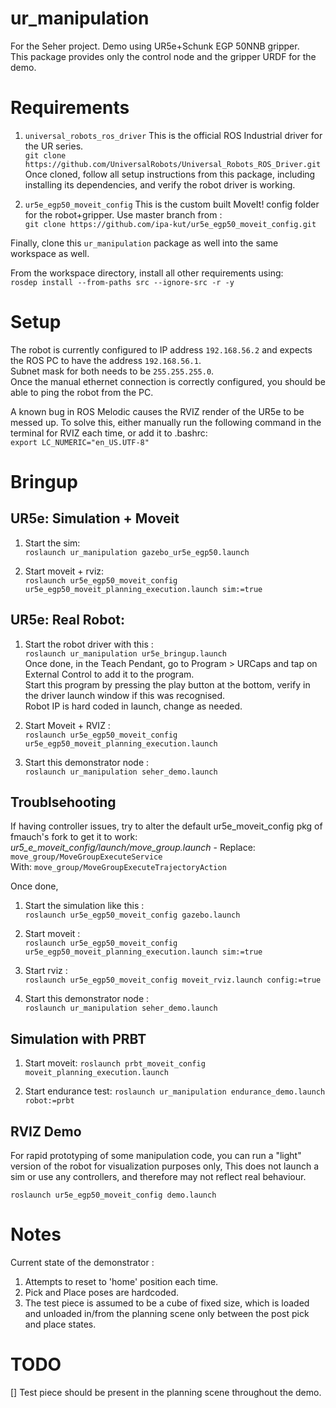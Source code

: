 # ur_manipulation
For the Seher project. Demo using UR5e+Schunk EGP 50NNB gripper.   
This package provides only the control node and the gripper URDF for the demo.

# Requirements

1. `universal_robots_ros_driver`
This is the official ROS Industrial driver for the UR series.  
`git clone https://github.com/UniversalRobots/Universal_Robots_ROS_Driver.git`
Once cloned, follow all setup instructions from this package, including installing its dependencies, and verify the robot driver is working.

2. `ur5e_egp50_moveit_config`
This is the custom built MoveIt! config folder for the robot+gripper. Use master branch from :      
`git clone https://github.com/ipa-kut/ur5e_egp50_moveit_config.git`   

Finally, clone this `ur_manipulation` package as well into the same workspace as well.   

From the workspace directory, install all other requirements using:   
`rosdep install --from-paths src --ignore-src -r -y`   

# Setup
The robot is currently configured to IP address `192.168.56.2` and expects the ROS PC to have the address `192.168.56.1`.   
Subnet mask for both needs to be `255.255.255.0`.   
Once the manual ethernet connection is correctly configured, you should be able to ping the robot from the PC.   

A known bug in ROS Melodic causes the RVIZ render of the UR5e to be messed up. To solve this, either manually run the following command in
the terminal for RVIZ each time, or add it to .bashrc:   
`export LC_NUMERIC="en_US.UTF-8"`

# Bringup

## UR5e: Simulation + Moveit

1. Start the sim:   
`roslaunch ur_manipulation gazebo_ur5e_egp50.launch`   

2. Start moveit + rviz:    
`roslaunch ur5e_egp50_moveit_config ur5e_egp50_moveit_planning_execution.launch sim:=true`   

## UR5e: Real Robot:

1. Start the robot driver with this :   
`roslaunch ur_manipulation ur5e_bringup.launch`   
Once done, in the Teach Pendant, go to Program > URCaps and tap on External Control to add it to the program.    
Start this program by pressing the play button at the bottom, verify in the driver launch window if this was recognised.     
Robot IP is hard coded in launch, change as needed.

2. Start Moveit + RVIZ :   
`roslaunch ur5e_egp50_moveit_config ur5e_egp50_moveit_planning_execution.launch`   

3. Start this demonstrator node :    
`roslaunch ur_manipulation seher_demo.launch`  

## Troublsehooting

If having controller issues, try to alter the default ur5e_moveit_config pkg of fmauch's fork to get it to work:
*ur5_e_moveit_config/launch/move_group.launch* -
Replace:  `move_group/MoveGroupExecuteService`    
With:     `move_group/MoveGroupExecuteTrajectoryAction`

Once done,

1. Start the simulation like this :    
`roslaunch ur5e_egp50_moveit_config gazebo.launch`

2. Start moveit :    
`roslaunch ur5e_egp50_moveit_config ur5e_egp50_moveit_planning_execution.launch sim:=true`

3. Start rviz :    
`roslaunch ur5e_egp50_moveit_config moveit_rviz.launch config:=true`

4. Start this demonstrator node :       
`roslaunch ur_manipulation seher_demo.launch`  

## Simulation with PRBT

1. Start moveit:
`roslaunch prbt_moveit_config moveit_planning_execution.launch`

2. Start endurance test:
`roslaunch ur_manipulation endurance_demo.launch robot:=prbt`

## RVIZ Demo

For rapid prototyping of some manipulation code, you can run a "light" version of the robot for visualization purposes only, This does not launch a sim or use any controllers, and therefore may not reflect real behaviour.

`roslaunch ur5e_egp50_moveit_config demo.launch `

# Notes
Current state of the demonstrator :   
1. Attempts to reset to 'home' position each time.   
2. Pick and Place poses are hardcoded.   
3. The test piece is assumed to be a cube of fixed size, which is loaded and unloaded in/from the planning
scene only between the post pick and place states.      

# TODO
[] Test piece should be present in the planning scene throughout the demo.    

